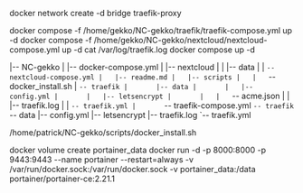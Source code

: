 docker network create -d bridge traefik-proxy 

docker compose -f /home/gekko/NC-gekko/traefik/traefik-compose.yml up -d
docker compose -f /home/gekko/NC-gekko/nextcloud/nextcloud-compose.yml up -d
cat /var/log/traefik.log
docker compose up -d

|-- NC-gekko
|   |-- docker-compose.yml
|   |-- nextcloud
|   |   |-- data
|   |   `-- nextcloud-compose.yml
|   |-- readme.md
|   |-- scripts
|   |   `-- docker_install.sh
|   `-- traefik
|       |-- data
|       |   |-- config.yml
|       |   |-- letsencrypt
|       |   |   `-- acme.json
|       |   |-- traefik.log
|       |   `-- traefik.yml
|       `-- traefik-compose.yml
`-- traefik
    `-- data
|-- config.yml
|-- letsencrypt
|-- traefik.log
`-- traefik.yml


[//]: # (Make sure docker is installed:)
/home/patrick/NC-gekko/scripts/docker_install.sh

[//]: # (Create volume and run portainer)
docker volume create portainer_data
docker run -d -p 8000:8000 -p 9443:9443 --name portainer --restart=always -v /var/run/docker.sock:/var/run/docker.sock -v portainer_data:/data portainer/portainer-ce:2.21.1